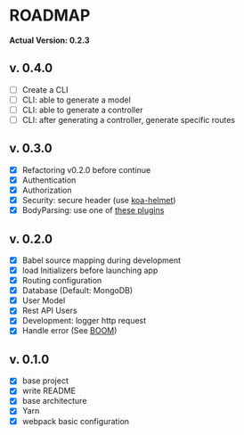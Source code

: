 # ROADMAP

__Actual Version: 0.2.3__

## v. 0.4.0
- [ ] Create a CLI
- [ ] CLI: able to generate a model
- [ ] CLI: able to generate a controller
- [ ] CLI: after generating a controller, generate specific routes

## v. 0.3.0
- [x] Refactoring v0.2.0 before continue
- [x] Authentication
- [x] Authorization
- [x] Security: secure header (use [koa-helmet](https://github.com/venables/koa-helmet))
- [x] BodyParsing: use one of [these plugins](https://github.com/koajs/koa/wiki#body-parsing)

## v. 0.2.0
- [x] Babel source mapping during development
- [x] load Initializers before launching app
- [x] Routing configuration
- [x] Database (Default: MongoDB)
- [x] User Model
- [x] Rest API Users
- [x] Development: logger http request
- [x] Handle error (See [BOOM](https://github.com/hapijs/boom))

## v. 0.1.0
- [x] base project
- [x] write README
- [x] base architecture
- [x] Yarn
- [x] webpack basic configuration
